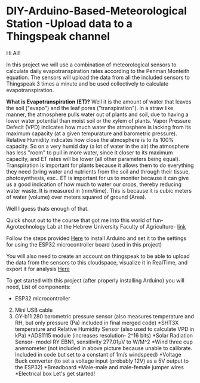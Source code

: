 # DIY-Arduino-Based-Meteorological Station -Upload data to a Thingspeak channel
Hi All!

In this project we will use a combination of meteorological sensors to calculate daily evapotranspiration rates according to the Penman Monteith equation. The sensors will upload the data from all the included sensors to Thingspeak 3 times a minute and be used collectively to calculate evapotranspiration. 

**What is Evapotranspiration (ET)?** Well it is the amount of water that leaves the soil ("evapo") and the leaf pores ("transpiration"). In a straw like manner, the atmosphere pulls water out of plants and soil, due to having a lower water potential than moist soil or the xylem of plants. Vapor Pressure Defecit (VPD) indicates how much water the atmosphere is lacking from its maximum capacity (at a given tempurature and barometric pressure). Relative Humidity indicates how close the atmosphere is to its 100% capacity. So on a very humid day (a lot of water in the air) the atmosphere has less "room" to pull in more water, since it closer to its maximum capacity, and ET rates will be lower (all other parameters being equal). Transpiration is important for plants because it allows them to do everything they need (bring water and nutrients from the soil and through their tissue, photosynthesis, esc..
ET is important for us to moniter because it can give us a good indication of how much to water our crops, thereby reducing water waste. It is measured in (mm/time). This is because it is cubic meters of water (volume) over meters squared of ground (Area). 

Well I guess thats enough of that. 

Quick shout out to the course that got me into this world of fun- Agrotechnology Lab at the Hebrew University Faculty of Agriculture- [link](https://agrotech-lab.github.io/)

Follow the steps provided [Here](https://agrotech-lab.github.io/code/2022/03/07/intro) to install Arduino and set it to the settings for using the ESP32 microcontroller board (used in this project)

You will also need to create an account on thingspeak to be able to upload the data from the sensors to this cloudspace, visualize it in RealTime, and export it for analysis [Here](https://thingspeak.com/)  

To get started with this project (after properly installing Arduino) you will need,
List of components:

* ESP32 microcontroller
2. Mini USB cable 
3. GY-b11 280 barometric pressure sensor (also measures temperature and RH, but only pressure (Pa) included in final merged code)
*SHT3X temperature and Relative Humidity Sensor (also used to calculate VPD in kPa)
*ADS1115 module (increases resolution- 2^16 bits)
*Solar Radiation Sensor- model RY EBN1, sensitivity 277.01µV to W/M^2
*Wind three cup anemometer (not included in above picture because unable to calibrate. Included in code but set to a constant of 1m/s windspeed)
*Voltage Buck converter (to set a voltage input (probably 12V) as a 5V output to the ESP32) 
*Breadboard
*Male-male and male-female jumper wires
*Electrical box
Let's get started!
